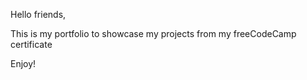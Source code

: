 Hello friends,

This is my portfolio to showcase my projects from my freeCodeCamp certificate

Enjoy!